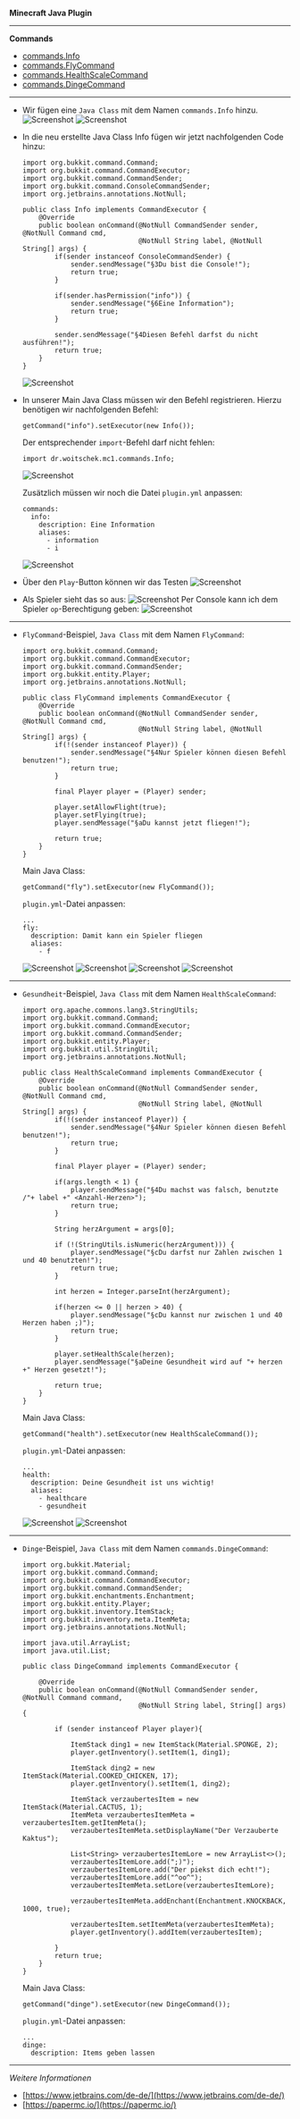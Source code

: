 **Minecraft Java Plugin**

---

**Commands**
- [commands.Info](#commands.Info)
- [commands.FlyCommand](#commands.FlyCommand)
- [commands.HealthScaleCommand](#commands.HealthScaleCommand)
- [commands.DingeCommand](#commands.DingeCommand)

---

<a name="commands.Info"></a>
- Wir fügen eine `Java Class` mit dem Namen `commands.Info` hinzu.
  ![Screenshot](https://github.com/dr-woitschek/minecraft/blob/main/JavaEdition/Plugins/Level2-Commands/Bilder/IntelliJ_IDEA_01.jpg)
  ![Screenshot](https://github.com/dr-woitschek/minecraft/blob/main/JavaEdition/Plugins/Level2-Commands/Bilder/IntelliJ_IDEA_02.jpg)

- In die neu erstellte Java Class Info fügen wir jetzt nachfolgenden Code hinzu:
  ```
  import org.bukkit.command.Command;
  import org.bukkit.command.CommandExecutor;
  import org.bukkit.command.CommandSender;
  import org.bukkit.command.ConsoleCommandSender;
  import org.jetbrains.annotations.NotNull;
  
  public class Info implements CommandExecutor {
      @Override
      public boolean onCommand(@NotNull CommandSender sender, @NotNull Command cmd,
                               @NotNull String label, @NotNull String[] args) {
          if(sender instanceof ConsoleCommandSender) {
              sender.sendMessage("§3Du bist die Console!");
              return true;
          }
  
          if(sender.hasPermission("info")) {
              sender.sendMessage("§6Eine Information");
              return true;
          }
  
          sender.sendMessage("§4Diesen Befehl darfst du nicht ausführen!");
          return true;
      }
  }
  ```
  ![Screenshot](https://github.com/dr-woitschek/minecraft/blob/main/JavaEdition/Plugins/Level2-Commands/Bilder/IntelliJ_IDEA_03.jpg)

- In unserer Main Java Class müssen wir den Befehl registrieren. Hierzu benötigen wir nachfolgenden Befehl:
  ```
  getCommand("info").setExecutor(new Info());
  ```

  Der entsprechender `import`-Befehl darf nicht fehlen:
  ```
  import dr.woitschek.mc1.commands.Info;
  ```
  ![Screenshot](https://github.com/dr-woitschek/minecraft/blob/main/JavaEdition/Plugins/Level2-Commands/Bilder/IntelliJ_IDEA_04.jpg)

  Zusätzlich müssen wir noch die Datei `plugin.yml` anpassen:
  ```
  commands:
    info:
      description: Eine Information
      aliases:
        - information
        - i
  ```
  ![Screenshot](https://github.com/dr-woitschek/minecraft/blob/main/JavaEdition/Plugins/Level2-Commands/Bilder/IntelliJ_IDEA_05.jpg)

- Über den `Play`-Button können wir das Testen
  ![Screenshot](https://github.com/dr-woitschek/minecraft/blob/main/JavaEdition/Plugins/Level2-Commands/Bilder/IntelliJ_IDEA_06.jpg)

- Als Spieler sieht das so aus:
  ![Screenshot](https://github.com/dr-woitschek/minecraft/blob/main/JavaEdition/Plugins/Level2-Commands/Bilder/IntelliJ_IDEA_07.jpg)
  Per Console kann ich dem Spieler `op`-Berechtigung geben:
  ![Screenshot](https://github.com/dr-woitschek/minecraft/blob/main/JavaEdition/Plugins/Level2-Commands/Bilder/IntelliJ_IDEA_08.jpg)

---

<a name="commands.FlyCommand"></a>
- `FlyCommand`-Beispiel, `Java Class` mit dem Namen `FlyCommand`:
  ```
  import org.bukkit.command.Command;
  import org.bukkit.command.CommandExecutor;
  import org.bukkit.command.CommandSender;
  import org.bukkit.entity.Player;
  import org.jetbrains.annotations.NotNull;
  
  public class FlyCommand implements CommandExecutor {
      @Override
      public boolean onCommand(@NotNull CommandSender sender, @NotNull Command cmd,
                               @NotNull String label, @NotNull String[] args) {
          if(!(sender instanceof Player)) {
              sender.sendMessage("§4Nur Spieler können diesen Befehl benutzen!");
              return true;
          }
  
          final Player player = (Player) sender;
  
          player.setAllowFlight(true);
          player.setFlying(true);
          player.sendMessage("§aDu kannst jetzt fliegen!");
  
          return true;
      }
  }
  ```

  Main Java Class:
  ```
  getCommand("fly").setExecutor(new FlyCommand());
  ```

  `plugin.yml`-Datei anpassen:
  ```
  ...
  fly:
    description: Damit kann ein Spieler fliegen
    aliases:
      - f
  ```
  ![Screenshot](https://github.com/dr-woitschek/minecraft/blob/main/JavaEdition/Plugins/Level2-Commands/Bilder/IntelliJ_IDEA_09.jpg)
  ![Screenshot](https://github.com/dr-woitschek/minecraft/blob/main/JavaEdition/Plugins/Level2-Commands/Bilder/IntelliJ_IDEA_10.jpg)
  ![Screenshot](https://github.com/dr-woitschek/minecraft/blob/main/JavaEdition/Plugins/Level2-Commands/Bilder/IntelliJ_IDEA_11.jpg)
  ![Screenshot](https://github.com/dr-woitschek/minecraft/blob/main/JavaEdition/Plugins/Level2-Commands/Bilder/IntelliJ_IDEA_12.jpg)

---

<a name="commands.HealthScaleCommand"></a>
- `Gesundheit`-Beispiel, `Java Class` mit dem Namen `HealthScaleCommand`:
  ```
  import org.apache.commons.lang3.StringUtils;
  import org.bukkit.command.Command;
  import org.bukkit.command.CommandExecutor;
  import org.bukkit.command.CommandSender;
  import org.bukkit.entity.Player;
  import org.bukkit.util.StringUtil;
  import org.jetbrains.annotations.NotNull;
  
  public class HealthScaleCommand implements CommandExecutor {
      @Override
      public boolean onCommand(@NotNull CommandSender sender, @NotNull Command cmd,
                               @NotNull String label, @NotNull String[] args) {
          if(!(sender instanceof Player)) {
              sender.sendMessage("§4Nur Spieler können diesen Befehl benutzen!");
              return true;
          }
  
          final Player player = (Player) sender;
  
          if(args.length < 1) {
              player.sendMessage("§4Du machst was falsch, benutzte /"+ label +" <Anzahl-Herzen>");
              return true;
          }
  
          String herzArgument = args[0];
  
          if (!(StringUtils.isNumeric(herzArgument))) {
              player.sendMessage("§cDu darfst nur Zahlen zwischen 1 und 40 benutzten!");
              return true;
          }
  
          int herzen = Integer.parseInt(herzArgument);
  
          if(herzen <= 0 || herzen > 40) {
              player.sendMessage("§cDu kannst nur zwischen 1 und 40 Herzen haben ;)");
              return true;
          }
  
          player.setHealthScale(herzen);
          player.sendMessage("§aDeine Gesundheit wird auf "+ herzen +" Herzen gesetzt!");
  
          return true;
      }
  }
  ```

  Main Java Class:
  ```
  getCommand("health").setExecutor(new HealthScaleCommand());
  ```

  `plugin.yml`-Datei anpassen:
  ```
  ...
  health:
    description: Deine Gesundheit ist uns wichtig!
    aliases:
      - healthcare
      - gesundheit
  ```
  ![Screenshot](https://github.com/dr-woitschek/minecraft/blob/main/JavaEdition/Plugins/Level2-Commands/Bilder/IntelliJ_IDEA_13.jpg)
  ![Screenshot](https://github.com/dr-woitschek/minecraft/blob/main/JavaEdition/Plugins/Level2-Commands/Bilder/IntelliJ_IDEA_14.jpg)

---

<a name="commands.DingeCommand"></a>
- `Dinge`-Beispiel, `Java Class` mit dem Namen `commands.DingeCommand`:
  ```
  import org.bukkit.Material;
  import org.bukkit.command.Command;
  import org.bukkit.command.CommandExecutor;
  import org.bukkit.command.CommandSender;
  import org.bukkit.enchantments.Enchantment;
  import org.bukkit.entity.Player;
  import org.bukkit.inventory.ItemStack;
  import org.bukkit.inventory.meta.ItemMeta;
  import org.jetbrains.annotations.NotNull;
  
  import java.util.ArrayList;
  import java.util.List;
  
  public class DingeCommand implements CommandExecutor {
  
      @Override
      public boolean onCommand(@NotNull CommandSender sender, @NotNull Command command,
                               @NotNull String label, String[] args) {
  
          if (sender instanceof Player player){
  
              ItemStack ding1 = new ItemStack(Material.SPONGE, 2);
              player.getInventory().setItem(1, ding1);
  
              ItemStack ding2 = new ItemStack(Material.COOKED_CHICKEN, 17);
              player.getInventory().setItem(1, ding2);
  
              ItemStack verzaubertesItem = new ItemStack(Material.CACTUS, 1);
              ItemMeta verzaubertesItemMeta = verzaubertesItem.getItemMeta();
              verzaubertesItemMeta.setDisplayName("Der Verzauberte Kaktus");
  
              List<String> verzaubertesItemLore = new ArrayList<>();
              verzaubertesItemLore.add(";)");
              verzaubertesItemLore.add("Der piekst dich echt!");
              verzaubertesItemLore.add("^oo^");
              verzaubertesItemMeta.setLore(verzaubertesItemLore);
  
              verzaubertesItemMeta.addEnchant(Enchantment.KNOCKBACK, 1000, true);
  
              verzaubertesItem.setItemMeta(verzaubertesItemMeta);
              player.getInventory().addItem(verzaubertesItem);
  
          }
          return true;
      }
  }
  ```

  Main Java Class:
  ```
  getCommand("dinge").setExecutor(new DingeCommand());
  ```

  `plugin.yml`-Datei anpassen:
  ```
  ...
  dinge:
    description: Items geben lassen

  ```

---

_Weitere Informationen_
- [https://www.jetbrains.com/de-de/](https://www.jetbrains.com/de-de/)
- [https://papermc.io/](https://papermc.io/)
